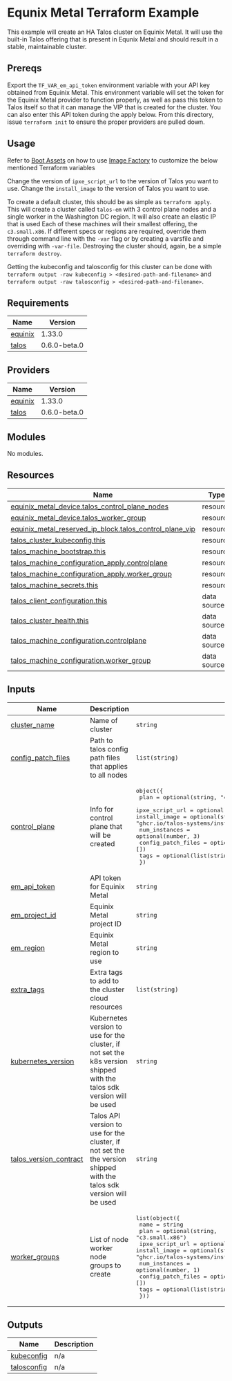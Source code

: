 # Equnix Metal Terraform Example

This example will create an HA Talos cluster on Equinix Metal.
It will use the built-in Talos offering that is present in Equnix Metal and should result in a stable, maintainable cluster.

## Prereqs

Export the `TF_VAR_em_api_token` environment variable with your API key obtained from Equinix Metal.
This environment variable will set the token for the Equinix Metal provider to function properly, as well as pass this token to Talos itself so that it can manage the VIP that is created for the cluster.
You can also enter this API token during the apply below.
From this directory, issue `terraform init` to ensure the proper providers are pulled down.

## Usage

Refer to [Boot Assets](https://www.talos.dev/latest/talos-guides/install/boot-assets/) on how to use [Image Factory](https://www.talos.dev/latest/learn-more/image-factory/) to customize the below mentioned Terraform variables

Change the version of `ipxe_script_url` to the version of Talos you want to use.
Change the `install_image` to the version of Talos you want to use.

To create a default cluster, this should be as simple as `terraform apply`.
This will create a cluster called `talos-em` with 3 control plane nodes and a single worker in the Washington DC region.
It will also create an elastic IP that is used
Each of these machines will their smallest offering, the `c3.small.x86`.
If different specs or regions are required, override them through command line with the `-var` flag or by creating a varsfile and overriding with `-var-file`.
Destroying the cluster should, again, be a simple `terraform destroy`.

Getting the kubeconfig and talosconfig for this cluster can be done with `terraform output -raw kubeconfig > <desired-path-and-filename>` and `terraform output -raw talosconfig > <desired-path-and-filename>`.

<!-- BEGIN_TF_DOCS -->
## Requirements

| Name | Version |
|------|---------|
| <a name="requirement_equinix"></a> [equinix](#requirement\_equinix) | 1.33.0 |
| <a name="requirement_talos"></a> [talos](#requirement\_talos) | 0.6.0-beta.0 |

## Providers

| Name | Version |
|------|---------|
| <a name="provider_equinix"></a> [equinix](#provider\_equinix) | 1.33.0 |
| <a name="provider_talos"></a> [talos](#provider\_talos) | 0.6.0-beta.0 |

## Modules

No modules.

## Resources

| Name | Type |
|------|------|
| [equinix_metal_device.talos_control_plane_nodes](https://registry.terraform.io/providers/equinix/equinix/1.33.0/docs/resources/metal_device) | resource |
| [equinix_metal_device.talos_worker_group](https://registry.terraform.io/providers/equinix/equinix/1.33.0/docs/resources/metal_device) | resource |
| [equinix_metal_reserved_ip_block.talos_control_plane_vip](https://registry.terraform.io/providers/equinix/equinix/1.33.0/docs/resources/metal_reserved_ip_block) | resource |
| [talos_cluster_kubeconfig.this](https://registry.terraform.io/providers/siderolabs/talos/0.6.0-beta.0/docs/resources/cluster_kubeconfig) | resource |
| [talos_machine_bootstrap.this](https://registry.terraform.io/providers/siderolabs/talos/0.6.0-beta.0/docs/resources/machine_bootstrap) | resource |
| [talos_machine_configuration_apply.controlplane](https://registry.terraform.io/providers/siderolabs/talos/0.6.0-beta.0/docs/resources/machine_configuration_apply) | resource |
| [talos_machine_configuration_apply.worker_group](https://registry.terraform.io/providers/siderolabs/talos/0.6.0-beta.0/docs/resources/machine_configuration_apply) | resource |
| [talos_machine_secrets.this](https://registry.terraform.io/providers/siderolabs/talos/0.6.0-beta.0/docs/resources/machine_secrets) | resource |
| [talos_client_configuration.this](https://registry.terraform.io/providers/siderolabs/talos/0.6.0-beta.0/docs/data-sources/client_configuration) | data source |
| [talos_cluster_health.this](https://registry.terraform.io/providers/siderolabs/talos/0.6.0-beta.0/docs/data-sources/cluster_health) | data source |
| [talos_machine_configuration.controlplane](https://registry.terraform.io/providers/siderolabs/talos/0.6.0-beta.0/docs/data-sources/machine_configuration) | data source |
| [talos_machine_configuration.worker_group](https://registry.terraform.io/providers/siderolabs/talos/0.6.0-beta.0/docs/data-sources/machine_configuration) | data source |

## Inputs

| Name | Description | Type | Default | Required |
|------|-------------|------|---------|:--------:|
| <a name="input_cluster_name"></a> [cluster\_name](#input\_cluster\_name) | Name of cluster | `string` | `"talos-em"` | no |
| <a name="input_config_patch_files"></a> [config\_patch\_files](#input\_config\_patch\_files) | Path to talos config path files that applies to all nodes | `list(string)` | `[]` | no |
| <a name="input_control_plane"></a> [control\_plane](#input\_control\_plane) | Info for control plane that will be created | <pre>object({<br>    plan               = optional(string, "c3.small.x86")<br>    ipxe_script_url    = optional(string, "https://pxe.factory.talos.dev/pxe/376567988ad370138ad8b2698212367b8edcb69b5fd68c80be1f2ec7d603b4ba/v1.7.0/equinixMetal-amd64")<br>    install_image      = optional(string, "ghcr.io/talos-systems/installer:v1.7.0")<br>    num_instances      = optional(number, 3)<br>    config_patch_files = optional(list(string), [])<br>    tags               = optional(list(string), [])<br>  })</pre> | `{}` | no |
| <a name="input_em_api_token"></a> [em\_api\_token](#input\_em\_api\_token) | API token for Equinix Metal | `string` | n/a | yes |
| <a name="input_em_project_id"></a> [em\_project\_id](#input\_em\_project\_id) | Equinix Metal project ID | `string` | n/a | yes |
| <a name="input_em_region"></a> [em\_region](#input\_em\_region) | Equinix Metal region to use | `string` | `"dc"` | no |
| <a name="input_extra_tags"></a> [extra\_tags](#input\_extra\_tags) | Extra tags to add to the cluster cloud resources | `list(string)` | `[]` | no |
| <a name="input_kubernetes_version"></a> [kubernetes\_version](#input\_kubernetes\_version) | Kubernetes version to use for the cluster, if not set the k8s version shipped with the talos sdk version will be used | `string` | `null` | no |
| <a name="input_talos_version_contract"></a> [talos\_version\_contract](#input\_talos\_version\_contract) | Talos API version to use for the cluster, if not set the the version shipped with the talos sdk version will be used | `string` | `null` | no |
| <a name="input_worker_groups"></a> [worker\_groups](#input\_worker\_groups) | List of node worker node groups to create | <pre>list(object({<br>    name               = string<br>    plan               = optional(string, "c3.small.x86")<br>    ipxe_script_url    = optional(string, "https://pxe.factory.talos.dev/pxe/376567988ad370138ad8b2698212367b8edcb69b5fd68c80be1f2ec7d603b4ba/v1.7.0/equinixMetal-amd64")<br>    install_image      = optional(string, "ghcr.io/talos-systems/installer:v1.7.0")<br>    num_instances      = optional(number, 1)<br>    config_patch_files = optional(list(string), [])<br>    tags               = optional(list(string), [])<br>  }))</pre> | <pre>[<br>  {<br>    "name": "default"<br>  }<br>]</pre> | no |

## Outputs

| Name | Description |
|------|-------------|
| <a name="output_kubeconfig"></a> [kubeconfig](#output\_kubeconfig) | n/a |
| <a name="output_talosconfig"></a> [talosconfig](#output\_talosconfig) | n/a |
<!-- END_TF_DOCS -->
